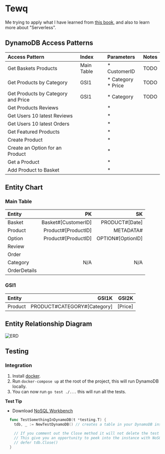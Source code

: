 # Tewq

Me trying to apply what I have learned from [this book](https://www.dynamodbbook.com/), and also to learn more about "Serverless".

## DynamoDB Access Patterns

| Access Pattern                     | Index      | Parameters                | Notes |
|:-----------------------------------|:-----------|:--------------------------|:------|
| Get Baskets Products               | Main Table | * CustomerID              | TODO  |
| Get Products by Category           | GSI1       | * Category <br /> * Price | TODO  |
| Get Products by Category and Price | GSI1       | * Category                | TODO  |
| Get Products Reviews               |            | *                         |       |
| Get Users 10 latest Reviews        |            | *                         |       |
| Get Users 10 latest Orders         |            | *                         |       |
| Get Featured Products              |            | *                         |       |
| Create Product                     |            | *                         |       |
| Create an Option for an Product    |            | *                         |       |
| Get a Product                      |            | *                         |       |
| Add Product to Basket              |            | *                         |       |

## Entity Chart


### Main Table

| Entity             | PK                  | SK                |
| :----------------- | ----------------:   | ----------------: |
| Basket             | Basket#[CustomerID] | PRODUCT#[Date]    |
| Product            | Product#[ProductID] | METADATA#         |
| Option             | Product#[ProductID] | OPTION#[OptionID] |
| Review             |                     |                   |
| Order              |                     |                   |
| Category           | N/A                 | N/A               |
| OrderDetails       |                     |                   |


### GSI1

| Entity             | GSI1K                       | GSI2K    |
| :----------------- | -------------------:        | -------: |
| Product            | PRODUCT#CATEGORY#[Category] | [Price]  |



## Entity Relationship Diagram

![ERD](https://github.com/Tinee/tewq/blob/assets/erd.png)


## Testing

### Integration

1. Install [docker](https://www.docker.com/get-started).
2. Run `docker-compose up` at the root of the project, this will run DynamoDB locally.
3. You can now run `go test ./...` this will run all the tests.

**Test Tip**

* Download [NoSQL Workbench](https://docs.aws.amazon.com/amazondynamodb/latest/developerguide/workbench.html)

```go
  func TestSomethingInDynamoDB(t *testing.T) {
    tdb, _ := NewTestDynamoDB() // creates a table in your DynamoDB instance.

    // If you comment out the Close method it will not delete the test database that got created.
    // This give you an opportunity to peek into the instance with NoSQL Workbench.
    // defer tdb.Close()
  }
```
